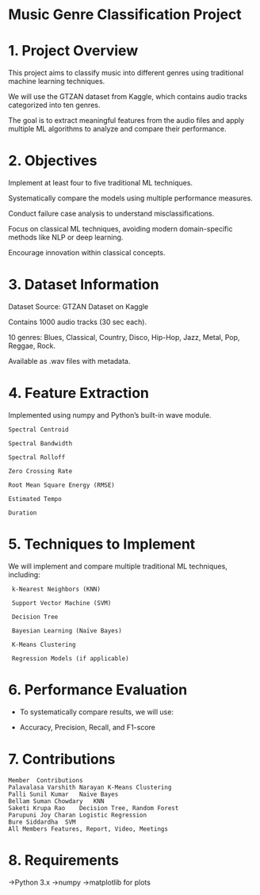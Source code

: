 # Music Genre Classification Project

# 1. Project Overview

This project aims to classify music into different genres using traditional machine learning techniques. 

We will use the GTZAN dataset from Kaggle, which contains audio tracks categorized into ten genres.

The goal is to extract meaningful features from the audio files and apply multiple ML algorithms to analyze and compare their performance.



# 2.  Objectives

Implement at least four to five traditional ML techniques.

Systematically compare the models using multiple performance measures.

Conduct failure case analysis to understand misclassifications.

Focus on classical ML techniques, avoiding modern domain-specific methods like NLP or deep learning.

Encourage innovation within classical concepts.







 # 3. Dataset Information

Dataset Source: GTZAN Dataset on Kaggle

Contains 1000 audio tracks (30 sec each).

10 genres: Blues, Classical, Country, Disco, Hip-Hop, Jazz, Metal, Pop, Reggae, Rock.

Available as .wav files with metadata.



# 4. Feature Extraction
 Implemented using numpy and Python’s built-in wave module.
    
    Spectral Centroid
    
    Spectral Bandwidth
    
    Spectral Rolloff
    
    Zero Crossing Rate
    
    Root Mean Square Energy (RMSE)
    
    Estimated Tempo
    
    Duration



# 5. Techniques to Implement

 We will implement and compare multiple traditional ML techniques, including:

     k-Nearest Neighbors (KNN)
    
     Support Vector Machine (SVM)
    
     Decision Tree
    
     Bayesian Learning (Naïve Bayes)
    
     K-Means Clustering
    
     Regression Models (if applicable)





# 6.  Performance Evaluation

*   To systematically compare results, we will use:
   
*   Accuracy, Precision, Recall, and F1-score




# 7. Contributions

    Member	Contributions
    Palavalasa Varshith Narayan	K-Means Clustering
    Palli Sunil Kumar	Naive Bayes
    Bellam Suman Chowdary	KNN
    Saketi Krupa Rao	Decision Tree, Random Forest
    Parupuni Joy Charan	Logistic Regression
    Bure Siddardha	SVM
    All Members	Features, Report, Video, Meetings
   
# 8. Requirements

->Python 3.x
->numpy
->matplotlib for plots




